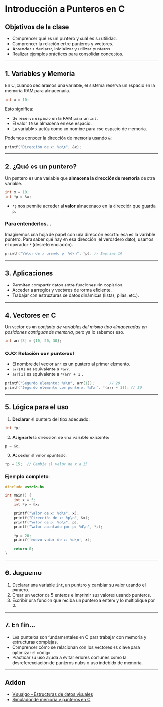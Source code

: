 # Introducción a Punteros en C

## Objetivos de la clase

* Comprender qué es un puntero y cuál es su utilidad.
* Comprender la relación entre punteros y vectores.
* Aprender a declarar, inicializar y utilizar punteros.
* Realizar ejemplos prácticos para consolidar conceptos.

---

## 1. Variables y Memoria

En C, cuando declaramos una variable, el sistema reserva un espacio en la memoria RAM para almacenarla.

```c
int x = 10;
```

Esto significa:

* Se reserva espacio en la RAM para un `int`.
* El valor `10` se almacena en ese espacio.
* La variable `x` actúa como un nombre para ese espacio de memoria.

Podemos conocer la dirección de memoria usando `&`:

```c
printf("Dirección de x: %p\n", &x);
```

---

## 2. ¿Qué es un puntero?

Un puntero es una variable que **almacena la dirección de memoria** de otra variable.

```c
int x = 10;
int *p = &x;
```

* `*p` nos permite acceder al **valor** almacenado en la dirección que guarda `p`.

### Para entenderlos...

Imaginemos una hoja de papel con una dirección escrita: esa es la variable puntero. Para saber qué hay en esa dirección (el verdadero dato), usamos el operador `*` (desreferenciación).

```c
printf("Valor de x usando p: %d\n", *p); // Imprime 10
```

---

## 3. Aplicaciones

* Permiten compartir datos entre funciones sin copiarlos.
* Acceder a arreglos y vectores de forma eficiente.
* Trabajar con estructuras de datos dinámicas (listas, pilas, etc.).

---

## 4. Vectores en C

Un vector es un *conjunto de variables del mismo tipo almacenadas en posiciones contiguas de memoria*, pero ya lo sabemos eso.

```c
int arr[3] = {10, 20, 30};
```

### OJO: Relación con punteros!

* El nombre del vector `arr` es un puntero al primer elemento.
* `arr[0]` es equivalente a `*arr`.
* `arr[1]` es equivalente a `*(arr + 1)`.

```c
printf("Segundo elemento: %d\n", arr[1]);       // 20
printf("Segundo elemento con puntero: %d\n", *(arr + 1)); // 20
```

---

## 5. Lógica para el uso

1. **Declarar** el puntero del tipo adecuado:

```c
int *p;
```

2. **Asignarle** la dirección de una variable existente:

```c
p = &x;
```

3. **Acceder** al valor apuntado:

```c
*p = 15;  // Cambia el valor de x a 15
```

### Ejemplo completo:

```c
#include <stdio.h>

int main() {
    int x = 5;
    int *p = &x;

    printf("Valor de x: %d\n", x);
    printf("Dirección de x: %p\n", &x);
    printf("Valor de p: %p\n", p);
    printf("Valor apuntado por p: %d\n", *p);

    *p = 20;
    printf("Nuevo valor de x: %d\n", x);

    return 0;
}
```

---

## 6. Juguemo

1. Declarar una variable `int`, un puntero y cambiar su valor usando el puntero.
2. Crear un vector de 5 enteros e imprimir sus valores usando punteros.
3. Escribir una función que reciba un puntero a entero y lo multiplique por 2.

---

## 7. En fin...

* Los punteros son fundamentales en C para trabajar con memoria y estructuras complejas.
* Comprender cómo se relacionan con los vectores es clave para optimizar el código.
* Practicar su uso ayuda a evitar errores comunes como la desreferenciación de punteros nulos o uso indebido de memoria.

---

## Addon

* [Visualgo - Estructuras de datos visuales](https://visualgo.net)
* [Simulador de memoria y punteros en C](https://pythontutor.com/c.html)
